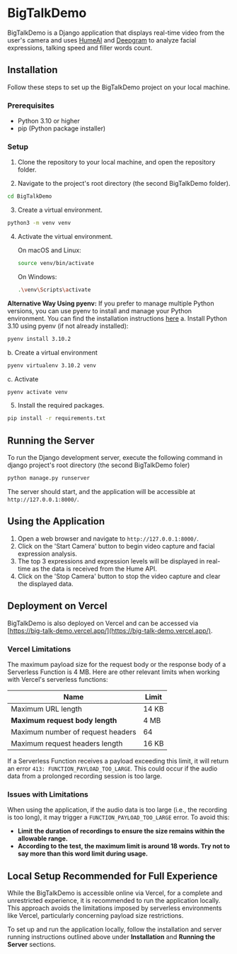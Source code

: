 # BigTalkDemo

BigTalkDemo is a Django application that displays real-time video from the user's camera and uses [HumeAI](https://www.hume.ai/) and [Deepgram](https://deepgram.com/) to analyze facial expressions, talking speed and filler words count.

## Installation

Follow these steps to set up the BigTalkDemo project on your local machine.

### Prerequisites

- Python 3.10 or higher
- pip (Python package installer)

### Setup

1. Clone the repository to your local machine, and open the repository folder.

2. Navigate to the project's root directory (the second BigTalkDemo folder).

```sh
cd BigTalkDemo
```

3. Create a virtual environment.
```sh
python3 -m venv venv
```

4. Activate the virtual environment.

    On macOS and Linux:
    ```sh
    source venv/bin/activate
    ```

    On Windows:
    ```sh
    .\venv\Scripts\activate
    ```
**Alternative Way Using pyenv:** If you prefer to manage multiple Python versions, you can use pyenv to install and manage your Python environment. You can find the installation instructions [here](https://github.com/pyenv/pyenv#installation)
a. Install Python 3.10 using pyenv (if not already installed):
```sh
pyenv install 3.10.2
```
b. Create a virtual environment
```sh
pyenv virtualenv 3.10.2 venv
```
c. Activate
```sh
pyenv activate venv
```

5. Install the required packages.
```sh
pip install -r requirements.txt
```

## Running the Server

To run the Django development server, execute the following command in django project's root directory (the second BigTalkDemo foler)
```sh
python manage.py runserver
```

The server should start, and the application will be accessible at `http://127.0.0.1:8000/`.

## Using the Application

1. Open a web browser and navigate to `http://127.0.0.1:8000/`.
2. Click on the 'Start Camera' button to begin video capture and facial expression analysis.
3. The top 3 expressions and expression levels will be displayed in real-time as the data is received from the Hume API.
4. Click on the 'Stop Camera' button to stop the video capture and clear the displayed data.

## Deployment on Vercel

BigTalkDemo is also deployed on Vercel and can be accessed via [https://big-talk-demo.vercel.app/](https://big-talk-demo.vercel.app/). 

### Vercel Limitations

The maximum payload size for the request body or the response body of a Serverless Function is 4 MB. Here are other relevant limits when working with Vercel's serverless functions:

| Name                           | Limit      |
| ------------------------------ | ---------- |
| Maximum URL length             | 14 KB      |
| **Maximum request body length** | 4 MB       |
| Maximum number of request headers | 64       |
| Maximum request headers length | 16 KB      |

If a Serverless Function receives a payload exceeding this limit, it will return an error `413: FUNCTION_PAYLOAD_TOO_LARGE`. This could occur if the audio data from a prolonged recording session is too large.

### Issues with Limitations

When using the application, if the audio data is too large (i.e., the recording is too long), it may trigger a `FUNCTION_PAYLOAD_TOO_LARGE` error. To avoid this:

- **Limit the duration of recordings to ensure the size remains within the allowable range.**
- **According to the test, the maximum limit is around 18 words. Try not to say more than this word limit during usage.**

## Local Setup Recommended for Full Experience

While the BigTalkDemo is accessible online via Vercel, for a complete and unrestricted experience, it is recommended to run the application locally. This approach avoids the limitations imposed by serverless environments like Vercel, particularly concerning payload size restrictions.

To set up and run the application locally, follow the installation and server running instructions outlined above under **Installation** and **Running the Server** sections.
